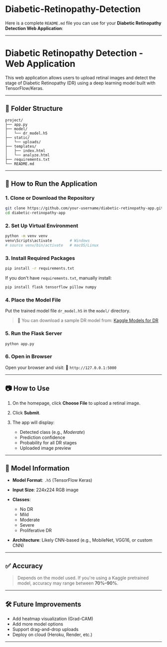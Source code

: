 # Diabetic-Retinopathy-Detection
Here is a complete `README.md` file you can use for your **Diabetic Retinopathy Detection Web Application**:

---

# Diabetic Retinopathy Detection - Web Application

This web application allows users to upload retinal images and detect the stage of Diabetic Retinopathy (DR) using a deep learning model built with TensorFlow/Keras.

---

## 📁 Folder Structure

```
project/
├── app.py
├── model/
│   └── dr_model.h5
├── static/
│   └── uploads/
├── templates/
│   ├── index.html
│   └── analyze.html
├── requirements.txt
└── README.md
```

---

## 🚀 How to Run the Application

### 1. **Clone or Download the Repository**

```bash
git clone https://github.com/your-username/diabetic-retinopathy-app.git
cd diabetic-retinopathy-app
```

### 2. **Set Up Virtual Environment**

```bash
python -m venv venv
venv\Scripts\activate        # Windows
# source venv/bin/activate   # macOS/Linux
```

### 3. **Install Required Packages**

```bash
pip install -r requirements.txt
```

If you don't have `requirements.txt`, manually install:

```bash
pip install flask tensorflow pillow numpy
```

### 4. **Place the Model File**

Put the trained model file `dr_model.h5` in the `model/` directory.

> 🔗 You can download a sample DR model from:
> [Kaggle Models for DR](https://www.kaggle.com/arunprasadh/deep-learning-models-for-dr-classification)

### 5. **Run the Flask Server**

```bash
python app.py
```

### 6. **Open in Browser**

Open your browser and visit:
📍 `http://127.0.0.1:5000`

---

## 📷 How to Use

1. On the homepage, click **Choose File** to upload a retinal image.
2. Click **Submit**.
3. The app will display:

   * Detected class (e.g., *Moderate*)
   * Prediction confidence
   * Probability for all DR stages
   * Uploaded image preview

---

## 🤖 Model Information

* **Model Format**: `.h5` (TensorFlow Keras)
* **Input Size**: 224x224 RGB image
* **Classes**:

  * No DR
  * Mild
  * Moderate
  * Severe
  * Proliferative DR
* **Architecture**: Likely CNN-based (e.g., MobileNet, VGG16, or custom CNN)

---

## ✅ Accuracy

> Depends on the model used. If you're using a Kaggle pretrained model, accuracy may range between **70%–90%**.

---

## 🛠 Future Improvements

* Add heatmap visualization (Grad-CAM)
* Add more model options
* Support drag-and-drop uploads
* Deploy on cloud (Heroku, Render, etc.)

---
